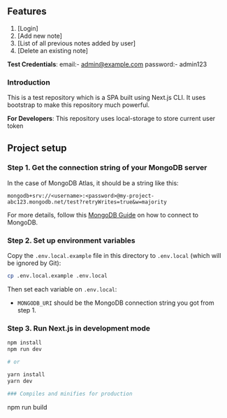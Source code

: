 ## Features
1. [Login]
2. [Add new note]
3. [List of all previous notes added by user]
3. [Delete an existing note]

**Test Credentials**:
email:- admin@example.com
password:- admin123

### Introduction

This is a test repository which is a SPA built using Next.js CLI. It uses bootstrap to make this repository much powerful.

**For Developers**:
This repository uses local-storage to store current user token

## Project setup
### Step 1. Get the connection string of your MongoDB server

In the case of MongoDB Atlas, it should be a string like this:

```
mongodb+srv://<username>:<password>@my-project-abc123.mongodb.net/test?retryWrites=true&w=majority
```

For more details, follow this [MongoDB Guide](https://docs.mongodb.com/guides/server/drivers/) on how to connect to MongoDB.

### Step 2. Set up environment variables

Copy the `.env.local.example` file in this directory to `.env.local` (which will be ignored by Git):

```bash
cp .env.local.example .env.local
```

Then set each variable on `.env.local`:

- `MONGODB_URI` should be the MongoDB connection string you got from step 1.

### Step 3. Run Next.js in development mode

```bash
npm install
npm run dev

# or

yarn install
yarn dev

### Compiles and minifies for production
```
npm run build
```

